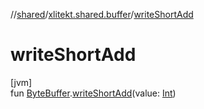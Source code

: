 //[shared](../../index.md)/[xlitekt.shared.buffer](index.md)/[writeShortAdd](write-short-add.md)

# writeShortAdd

[jvm]\
fun [ByteBuffer](https://docs.oracle.com/javase/8/docs/api/java/nio/ByteBuffer.html).[writeShortAdd](write-short-add.md)(value: [Int](https://kotlinlang.org/api/latest/jvm/stdlib/kotlin/-int/index.html))
